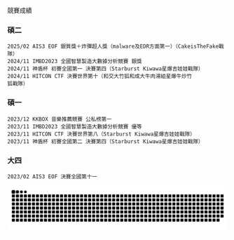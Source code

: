 競賽成績

### 碩二
```
2025/02 AIS3 EOF 銀質獎＋炸彈超人獎（malware及EDR方面第一）（CakeisTheFake戰隊）
2024/11 IMBD2023 全國智慧製造大數據分析競賽 銀獎
2024/11 神盾杯 初賽全國第一 決賽第四（Starburst Kiwawa星爆吉娃娃戰隊）
2024/11 HITCON CTF 決賽世界第十（和交大竹狐和成大牛肉湯組星爆牛炒竹
狐戰隊）
```
### 碩一
```
2023/12 KKBOX 音樂推薦競賽 公私榜第一
2023/11 IMBD2023 全國智慧製造大數據分析競賽 優等
2023/11 HITCON CTF 決賽世界第八（Starburst Kiwawa星爆吉娃娃戰隊）
2023/11 神盾杯 初賽全國第二 決賽第四（Starburst Kiwawa星爆吉娃娃戰隊）
```
### 大四
```
2023/02 AIS3 EOF 決賽全國第十一
```

![](https://github.com/afan0918/afan0918/blob/main/github-snake-dark.svg)
